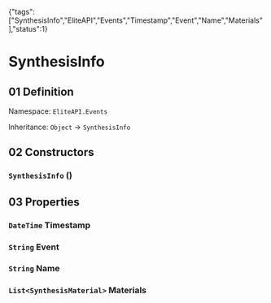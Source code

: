 {"tags":["SynthesisInfo","EliteAPI","Events","Timestamp","Event","Name","Materials"],"status":1}

# SynthesisInfo

## 01 Definition

Namespace: `EliteAPI.Events`

Inheritance: `Object` → `SynthesisInfo`

## 02 Constructors

### `SynthesisInfo` ()

## 03 Properties

### `DateTime` Timestamp

### `String` Event

### `String` Name

### `List<SynthesisMaterial>` Materials

